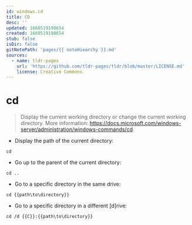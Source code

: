 ```yaml
---
id: windows.cd
title: CD
desc: ''
updated: 1660519198654
created: 1660519198654
stub: false
isDir: false
gitNotePath: 'pages/{{ noteHiearchy }}.md'
sources:
  - name: tldr-pages
    url: 'https://github.com/tldr-pages/tldr/blob/master/LICENSE.md'
    license: Creative Commons
---
```

# cd

> Display the current working directory or change the current working directory.
> More information: <https://docs.microsoft.com/windows-server/administration/windows-commands/cd>.

- Display the path of the current directory:

`cd`

- Go up to the parent of the current directory:

`cd ..`

- Go to a specific directory in the same drive:

`cd {{path\to\directory}}`

- Go to a specific directory in a different [d]rive:

`cd /d {{C}}:{{path\to\directory}}`

